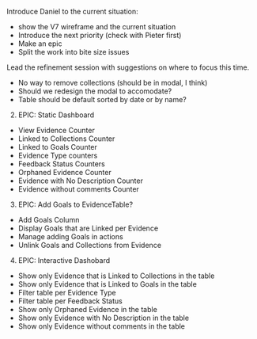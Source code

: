 Introduce Daniel to the current situation: 
 - show the V7 wireframe and the current situation
 - Introduce the next priority (check with Pieter first)
 - Make an epic
 - Split the work into bite size issues
 
Lead the refinement session with suggestions on where to focus this time.
* No way to remove collections (should be in modal, I think)
* Should we redesign the modal to accomodate? 
* Table should be default sorted by date or by name? 


2. EPIC: Static Dashboard
- View Evidence Counter
- Linked to Collections Counter
- Linked to Goals Counter
- Evidence Type counters
- Feedback Status Counters
- Orphaned Evidence Counter
- Evidence with No Description Counter
- Evidence without comments Counter

3. EPIC: Add Goals to EvidenceTable? 
* Add Goals Column
* Display Goals that are Linked per Evidence
* Manage adding Goals in actions
* Unlink Goals and Collections from Evidence

4. EPIC: Interactive Dashobard
- Show only Evidence that is Linked to Collections in the table
- Show only  Evidence that is Linked to Goals in the table
- Filter table per Evidence Type
- Filter table per Feedback Status 
- Show only Orphaned Evidence in the table
- Show only Evidence with No Description in the table
- Show only Evidence without comments in the table